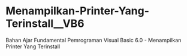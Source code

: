 # Menampilkan-Printer-Yang-Terinstall__VB6
Bahan Ajar Fundamental Pemrograman Visual Basic 6.0 - Menampilkan Printer Yang Terinstall
